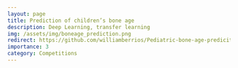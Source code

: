 ```yaml
---
layout: page
title: Prediction of children’s bone age
description: Deep Learning, transfer learning
img: /assets/img/boneage_prediction.png
redirect: https://github.com/williamberrios/Pediatric-bone-age-prediciton
importance: 3
category: Competitions
---
```

